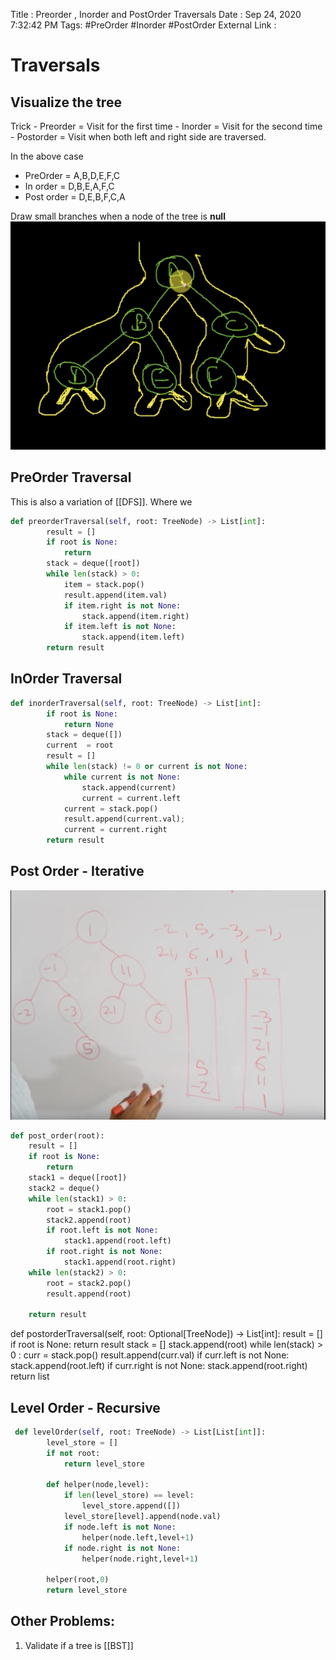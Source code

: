  

Title : Preorder , Inorder and PostOrder Traversals
Date : Sep 24, 2020 7:32:42 PM
Tags:  #PreOrder #Inorder #PostOrder
External Link : 
 
# Traversals

## Visualize the tree

Trick 
        - Preorder = Visit for the first time
        - Inorder = Visit for the second time
        - Postorder = Visit when both left and right side are traversed.


In the above case 
* PreOrder  = A,B,D,E,F,C
* In order = D,B,E,A,F,C
* Post order  = D,E,B,F,C,A


Draw small branches when a node of the tree  is **null** 
![](../../Images/traversal2020-09-25-14-21-20.png)




## PreOrder Traversal

This is also a variation of [[DFS]]. Where we 

```python
def preorderTraversal(self, root: TreeNode) -> List[int]:
        result = []
        if root is None:
            return
        stack = deque([root])
        while len(stack) > 0:
            item = stack.pop()
            result.append(item.val)
            if item.right is not None:
                stack.append(item.right)
            if item.left is not None:
                stack.append(item.left)
        return result

```

## InOrder Traversal

```python
def inorderTraversal(self, root: TreeNode) -> List[int]:
        if root is None:
            return None
        stack = deque([])
        current  = root
        result = []
        while len(stack) != 0 or current is not None:
            while current is not None:
                stack.append(current)
                current = current.left
            current = stack.pop()
            result.append(current.val);
            current = current.right
        return result

```

## Post Order - Iterative

![](../../Images/PostOrder_2020-09-24-19-34-04.png)


```python
def post_order(root):
    result = []
    if root is None:
        return
    stack1 = deque([root])
    stack2 = deque()
    while len(stack1) > 0:
        root = stack1.pop()
        stack2.append(root)
        if root.left is not None:
            stack1.append(root.left)
        if root.right is not None:
            stack1.append(root.right)
    while len(stack2) > 0:
        root = stack2.pop()
        result.append(root)

    return result

```

   def postorderTraversal(self, root: Optional[TreeNode]) -> List[int]:
        result = []
        if root is None:
            return result
        stack = []
        stack.append(root)
        while len(stack) > 0 :
            curr = stack.pop()
            result.append(curr.val)
            if curr.left is not None:
                stack.append(root.left)
            if curr.right is not None:
                stack.append(root.right)
        return list

## Level Order - Recursive

```python
 def levelOrder(self, root: TreeNode) -> List[List[int]]:
        level_store = []
        if not root:
            return level_store
       
        def helper(node,level):
            if len(level_store) == level:
                level_store.append([])
            level_store[level].append(node.val)
            if node.left is not None:
                helper(node.left,level+1)
            if node.right is not None:
                helper(node.right,level+1)
        
        helper(root,0)
        return level_store

```

## Other Problems:
1. Validate if a tree is [[BST]]